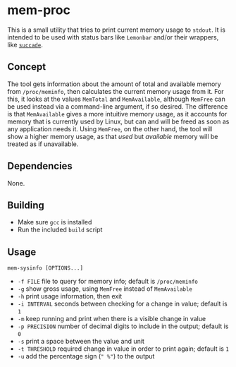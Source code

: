 # mem-proc

This is a small utility that tries to print current memory usage to `stdout`.
It is intended to be used with status bars like `Lemonbar` and/or their 
wrappers, like [`succade`](https://github.com/domsson/succade).

## Concept 

The tool gets information about the amount of total and available memory from 
`/proc/meminfo`, then calculates the current memory usage from it. For this, it 
looks at the values `MemTotal` and `MemAvailable`, although `MemFree` can be 
used instead via a command-line argument, if so desired. The difference is that 
`MemAvailable` gives a more intuitive memory usage, as it accounts for memory 
that is currently used by Linux, but can and will be freed as soon as any 
application needs it. Using `MemFree`, on the other hand, the tool will show a 
higher memory usage, as that _used_ but _available_ memory will be treated as 
if unavailable.

## Dependencies

None.

## Building

- Make sure `gcc` is installed
- Run the included `build` script

## Usage

    mem-sysinfo [OPTIONS...]

- `-f FILE` file to query for memory info; default is `/proc/meminfo`
- `-g` show gross usage, using `MemFree` instead of `MemAvailable`
- `-h` print usage information, then exit
- `-i INTERVAL` seconds between checking for a change in value; default is `1`
- `-m` keep running and print when there is a visible change in value
- `-p PRECISION` number of decimal digits to include in the output; default is `0`
- `-s` print a space between the value and unit
- `-t THRESHOLD` required change in value in order to print again; default is `1`
- `-u` add the percentage sign (`" %"`) to the output

